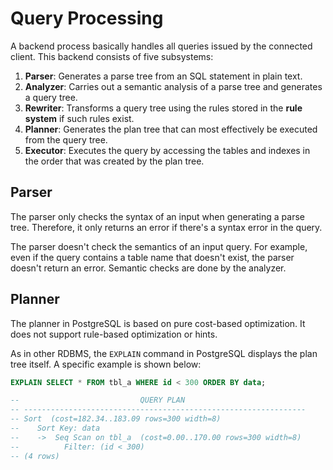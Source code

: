 # Query Processing
A backend process basically handles all queries issued by the connected client. This backend consists of five subsystems:
1. **Parser**: Generates a parse tree from an SQL statement in plain text.
2. **Analyzer**: Carries out a semantic analysis of a parse tree and generates a query tree.
3. **Rewriter**: Transforms a query tree using the rules stored in the **rule system** if such rules exist.
4. **Planner**: Generates the plan tree that can most effectively be executed from the query tree.
5. **Executor**: Executes the query by accessing the tables and indexes in the order that was created by the plan tree.
## Parser
The parser only checks the syntax of an input when generating a parse tree. Therefore, it only returns an error if there's a syntax error in the query.

The parser doesn't check the semantics of an input query. For example, even if the query contains a table name that doesn't exist, the parser doesn't return an error. Semantic checks are done by the analyzer.
## Planner
The planner in PostgreSQL is based on pure cost-based optimization. It does not support rule-based optimization or hints.

As in other RDBMS, the `EXPLAIN` command in PostgreSQL displays the plan tree itself. A specific example is shown below:

```sql
EXPLAIN SELECT * FROM tbl_a WHERE id < 300 ORDER BY data;                          

--                           QUERY PLAN
-- ---------------------------------------------------------------
-- Sort  (cost=182.34..183.09 rows=300 width=8)
--    Sort Key: data
--    ->  Seq Scan on tbl_a  (cost=0.00..170.00 rows=300 width=8)
--          Filter: (id < 300)
-- (4 rows)
```